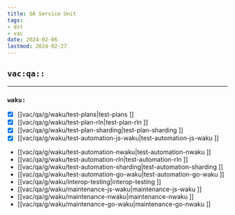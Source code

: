 ```yaml
---
title: QA Service Unit
tags:
- dst
- vac
date: 2024-02-06
lastmod: 2024-02-27
---
```


## `vac:qa::`
---

### `waku:`
* [x] [[vac/qa/g/waku/test-plans|test-plans ]]
* [x] [[vac/qa/g/waku/test-plan-rln|test-plan-rln ]]
* [x] [[vac/qa/g/waku/test-plan-sharding|test-plan-sharding ]]
* [x] [[vac/qa/g/waku/test-automation-js-waku|test-automation-js-waku ]]
* [[vac/qa/g/waku/test-automation-nwaku|test-automation-nwaku ]]
* [[vac/qa/g/waku/test-automation-rln|test-automation-rln ]]
* [[vac/qa/g/waku/test-automation-sharding|test-automation-sharding ]]
* [[vac/qa/g/waku/test-automation-go-waku|test-automation-go-waku ]]
* [[vac/qa/g/waku/interop-testing|interop-testing ]]
* [[vac/qa/g/waku/maintenance-js-waku|maintenance-js-waku ]]
* [[vac/qa/g/waku/maintenance-nwaku|maintenance-nwaku ]]
* [[vac/qa/g/waku/maintenance-go-waku|maintenance-go-nwaku ]]
